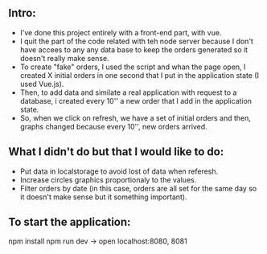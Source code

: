 ## Intro:
- I've done this project entirely with a front-end part, with vue.
- I quit the part of the code related with teh node server because I don't have accees to any any data base to keep the orders generated so it doesn't really make sense. 
- To create "fake" orders, I used the script and whan the page open, I created X initial orders in one second that I put in the application state (I used Vue.js).
- Then, to add data and similate a real application with request to a database, i created every 10'' a new order that I add in the application state.
- So, when we click on refresh, we have a set of initial orders and then, graphs changed because every 10'', new orders arrived.

## What I didn't do but that I would like to  do:
- Put data in localstorage to avoid lost of data when referesh.
- Increase circles graphics proportionaly to the values.
- Filter orders by date (in this case, orders are all set for the same day so it doesn't make sense but it something important).


## To start the application:

npm install
npm run dev -> open localhost:8080, 8081

